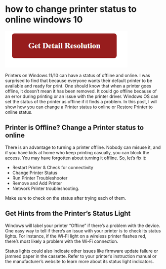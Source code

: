 # how to change printer status to online windows 10 

[![how to change printer status to online windows 10](gett-detail.png)](https://computersolve.com/how-to-change-printer-status-to-online-windows-10-site-microsoft-com)

Printers on Windows 11/10 can have a status of offline and online. I was surprised to find that because everyone wants their default printer to be available and ready for print. One should know that when a printer goes offline, it doesn’t mean it has been removed. It could go offline because of an error during printing or an issue with the printer driver. Windows OS can set the status of the printer as offline if it finds a problem. In this post, I will show how you can change a Printer status to online or Restore Printer to online status.

## Printer is Offline? Change a Printer status to online

There is an advantage to turning a printer offline. Nobody can misuse it, and if you have kids at home who keep printing casually, you can block the access. You may have forgotten about turning it offline. So, let’s fix it:

* Restart Printer & Check for connectivity
* Change Printer Status
* Run Printer Troubleshooter
* Remove and Add Printer
* Network Printer troubleshooting.

Make sure to check on the status after trying each of them.

## Get Hints from the Printer’s Status Light

Windows will label your printer “Offline” if there’s a problem with the device. One easy way to tell if there’s an issue with your printer is to check its status lights. For instance, if the Wi-Fi light on a wireless printer flashes red, there’s most likely a problem with the Wi-Fi connection.

Status lights could also indicate other issues like firmware update failure or jammed paper in the cassette. Refer to your printer’s instruction manual or the manufacturer’s website to learn more about its status light indicators. 
